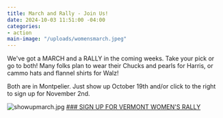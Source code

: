 ```yaml
---
title: March and Rally - Join Us!
date: 2024-10-03 11:51:00 -04:00
categories:
- action
main-image: "/uploads/womensmarch.jpeg"
---
```



We've got a MARCH and a RALLY in the coming weeks. Take your pick or go to both! Many folks plan to wear their Chucks and pearls for Harris, or cammo hats and flannel shirts for Walz! 

Both are in Montpelier. Just show up October 19th and/or click to the right to sign up for November 2nd.

![showupmarch.jpg](/uploads/showupmarch.jpg)  [### SIGN UP FOR VERMONT WOMEN'S RALLY](https://action.womensmarch.com/events/vermont-women-s-rally)





